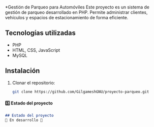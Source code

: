 *Gestión de Parqueo para Automóviles
Este proyecto es un sistema de gestión de parqueo desarrollado en PHP. 
Permite administrar clientes, vehículos y espacios de estacionamiento de forma eficiente.
## Tecnologías utilizadas
- PHP
- HTML, CSS, JavaScript
- MySQL
## Instalación
1. Clonar el repositorio:
   ```bash
   git clone https://github.com/GilgameshGNU/proyecto-parqueo.git

#### 5️⃣ Estado del proyecto
```markdown
## Estado del proyecto
🚧 En desarrollo 🚧
